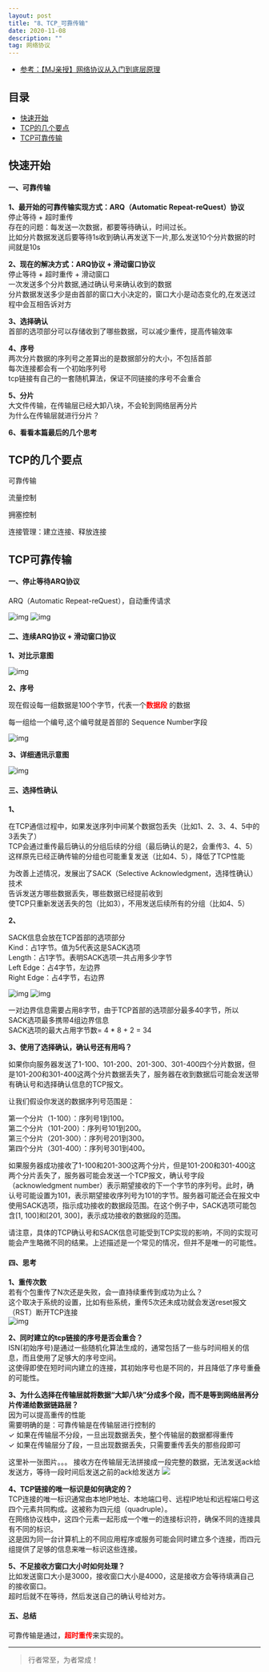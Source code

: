 ```yaml
---
layout: post
title: "8、TCP_可靠传输"
date: 2020-11-08
description: ""
tag: 网络协议
---
```




- [参考：【MJ亲授】网络协议从入门到底层原理](https://ke.qq.com/course/2900359)



## 目录
* [快速开始](#content0)
* [TCP的几个要点](#content1)
* [TCP可靠传输](#content2)

<!-- ************************************************ -->
## <a id="content0">快速开始</a>

#### **一、可靠传输**

**1、最开始的可靠传输实现方式：ARQ（Automatic Repeat-reQuest）协议**<br>
停止等待 + 超时重传<br>
存在的问题：每发送一次数据，都要等待确认，时间过长。<br>
比如分片数据发送后要等待1s收到确认再发送下一片,那么发送10个分片数据的时间就是10s<br>

**2、现在的解决方式：ARQ协议 + 滑动窗口协议**<br>
停止等待 + 超时重传 +  滑动窗口<br>
一次发送多个分片数据,通过确认号来确认收到的数据<br>
分片数据发送多少是由首部的窗口大小决定的，窗口大小是动态变化的,在发送过程中会互相告诉对方<br>

**3、选择确认**<br>
首部的选项部分可以存储收到了哪些数据，可以减少重传，提高传输效率

**4、序号**<br>
两次分片数据的序列号之差算出的是数据部分的大小，不包括首部<br>
每次连接都会有一个初始序列号<br>
tcp链接有自己的一套随机算法，保证不同链接的序号不会重合<br>

**5、分片**<br>
大文件传输，在传输层已经大卸八块，不会轮到网络层再分片    
为什么在传输层就进行分片？    

**6、看看本篇最后的几个思考**     





<!-- ************************************************ -->
## <a id="content1"></a>TCP的几个要点

可靠传输    

流量控制    

拥塞控制   

连接管理：建立连接、释放连接      


<!-- ************************************************ -->
## <a id="content2"></a>TCP可靠传输

#### **一、停止等待ARQ协议**

ARQ（Automatic Repeat-reQuest），自动重传请求

<img src="/images/Network/tcp4.png" alt="img">

<img src="/images/Network/tcp5.png" alt="img">

#### **二、连续ARQ协议 + 滑动窗口协议**

**1、对比示意图**

<img src="/images/Network/tcp6.png" alt="img">

**2、序号**

现在假设每一组数据是100个字节，代表一个<span style="color:red;font-weight:bold">数据段</span> 的数据     

每一组给一个编号,这个编号就是首部的 Sequence Number字段     

<img src="/images/Network/tcp7.png" alt="img">

**3、详细通讯示意图**

<img src="/images/Network/tcp8.png" alt="img">


#### **三、选择性确认**

**1、**

在TCP通信过程中，如果发送序列中间某个数据包丢失（比如1、2、3、4、5中的3丢失了）        
TCP会通过重传最后确认的分组后续的分组（最后确认的是2，会重传3、4、5）         
这样原先已经正确传输的分组也可能重复发送（比如4、5），降低了TCP性能      

为改善上述情况，发展出了SACK（Selective Acknowledgment，选择性确认）技术        
告诉发送方哪些数据丢失，哪些数据已经提前收到        
使TCP只重新发送丢失的包（比如3），不用发送后续所有的分组（比如4、5）        

**2、**

SACK信息会放在TCP首部的选项部分     
Kind：占1字节。值为5代表这是SACK选项     
Length：占1字节。表明SACK选项一共占用多少字节     
Left Edge：占4字节，左边界     
Right Edge：占4字节，右边界     

<img src="/images/Network/tcp9.png" alt="img">

<img src="/images/Network/tcp10.png" alt="img">

一对边界信息需要占用8字节，由于TCP首部的选项部分最多40字节，所以    
SACK选项最多携带4组边界信息    
SACK选项的最大占用字节数= 4 * 8 + 2 = 34   


**3、使用了选择确认，确认号还有用吗？**

如果你向服务器发送了1-100、101-200、201-300、301-400四个分片数据，但是101-200和301-400这两个分片数据丢失了，服务器在收到数据后可能会发送带有确认号和选择确认信息的TCP报文。

让我们假设你发送的数据序列号范围是：

第一个分片（1-100）：序列号1到100。<br>
第二个分片（101-200）：序列号101到200。<br>
第三个分片（201-300）：序列号201到300。<br>
第四个分片（301-400）：序列号301到400。<br>

如果服务器成功接收了1-100和201-300这两个分片，但是101-200和301-400这两个分片丢失了，服务器可能会发送一个TCP报文，确认号字段（acknowledgment number）表示期望接收的下一个字节的序列号。此时，确认号可能设置为101，表示期望接收序列号为101的字节。服务器可能还会在报文中使用SACK选项，指示成功接收的数据段范围。在这个例子中，SACK选项可能包含[1, 100]和[201, 300]，表示成功接收的数据段的范围。

请注意，具体的TCP确认号和SACK信息可能受到TCP实现的影响，不同的实现可能会产生略微不同的结果。上述描述是一个常见的情况，但并不是唯一的可能性。


#### **四、思考**

**1、重传次数**    
若有个包重传了N次还是失败，会一直持续重传到成功为止么？   
这个取决于系统的设置，比如有些系统，重传5次还未成功就会发送reset报文（RST）断开TCP连接     
<img src="/images/Network/tcp11.png" alt="img">


**2、同时建立的tcp链接的序号是否会重合？**    
ISN(初始序号)是通过一些随机化算法生成的，通常包括了一些与时间相关的信息，而且使用了足够大的序号空间。    
这使得即使在短时间内建立的连接，其初始序号也是不同的，并且降低了序号重叠的可能性。    



**3、为什么选择在传输层就将数据“大卸八块”分成多个段，而不是等到网络层再分片传递给数据链路层？**     
因为可以提高重传的性能      
需要明确的是：可靠传输是在传输层进行控制的          
✓ 如果在传输层不分段，一旦出现数据丢失，整个传输层的数据都得重传       
✓ 如果在传输层分了段，一旦出现数据丢失，只需要重传丢失的那些段即可      

这里补一张图片。。。
接收方在传输层无法拼接成一段完整的数据，无法发送ack给发送方，等待一段时间后发送之前的ack给发送方
<img src="/images/Network/tcp34.png">

**4、TCP链接的唯一标识是如何确定的？**    
TCP连接的唯一标识通常由本地IP地址、本地端口号、远程IP地址和远程端口号这四个元素共同构成。这被称为四元组（quadruple）。    
在网络协议栈中，这四个元素一起形成一个唯一的连接标识符，确保不同的连接具有不同的标识。    
这是因为同一台计算机上的不同应用程序或服务可能会同时建立多个连接，而四元组提供了足够的信息来唯一标识这些连接。    

**5、不足接收方窗口大小时如何处理？**    
比如发送窗口大小是3000，接收窗口大小是4000，这是接收方会等待填满自己的接收窗口。          
超时后就不在等待，然后发送自己的确认号给对方。       


#### **五、总结**

可靠传输是通过，<span style="color:red;font-weight:bold">超时重传</span>来实现的。

----------
>  行者常至，为者常成！


